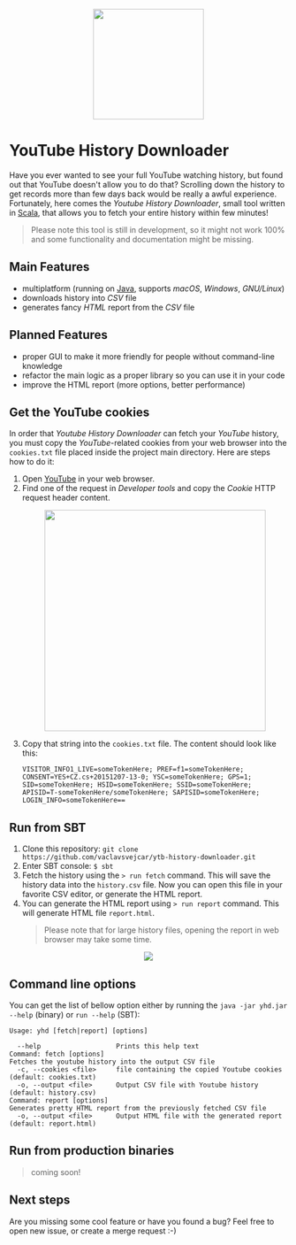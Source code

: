 <p align="center"><img src ="https://github.com/vaclavsvejcar/ytb-history-downloader/blob/master/readme-data/logo.png?raw=true" width="200" /></p>

# YouTube History Downloader

Have you ever wanted to see your full YouTube watching history, but found out that YouTube doesn't allow you to do that? Scrolling down the history to get records more than few days back would be really a awful experience. Fortunately, here comes the _Youtube History Downloader_, small tool written in [Scala](https://www.scala-lang.org), that allows you to fetch your entire history within few minutes!

> Please note this tool is still in development, so it might not work 100% and some functionality and documentation might be missing.

## Main Features
- multiplatform (running on [Java](https://java.com/en/), supports _macOS_, _Windows_, _GNU/Linux_)
- downloads history into _CSV_ file
- generates fancy _HTML_ report from the _CSV_ file

## Planned Features
- proper GUI to make it more friendly for people without command-line knowledge
- refactor the main logic as a proper library so you can use it in your code
- improve the HTML report (more options, better performance)

## Get the YouTube cookies
In order that _Youtube History Downloader_ can fetch your _YouTube_ history, you must copy the _YouTube_-related cookies from your web browser into the `cookies.txt` file placed inside the project main directory. Here are steps how to do it:

1. Open [YouTube](https://youtube.com) in your web browser.
1. Find one of the request in _Developer tools_ and copy the _Cookie_ HTTP request header content.
   <p align="center"><img src ="https://raw.githubusercontent.com/vaclavsvejcar/ytb-history-downloader/master/readme-data/cookies.jpg" width="400" /></p>
1. Copy that string into the `cookies.txt` file. The content should look like this:
   ```
   VISITOR_INFO1_LIVE=someTokenHere; PREF=f1=someTokenHere; CONSENT=YES+CZ.cs+20151207-13-0; YSC=someTokenHere; GPS=1;     SID=someTokenHere; HSID=someTokenHere; SSID=someTokenHere; APISID=T-someTokenHere/someTokenHere; SAPISID=someTokenHere; LOGIN_INFO=someTokenHere==
   ```
   
## Run from SBT
1. Clone this repository: `git clone https://github.com/vaclavsvejcar/ytb-history-downloader.git`
1. Enter SBT console: `$ sbt`
1. Fetch the history using the `> run fetch` command. This will save the history data into the `history.csv` file. Now you can open this file in your favorite CSV editor, or generate the HTML report.
1. You can generate the HTML report using `> run report` command. This will generate HTML file `report.html`.
   > Please note that for large history files, opening the report in web browser may take some time.

<p align="center"><img src ="https://raw.githubusercontent.com/vaclavsvejcar/ytb-history-downloader/master/readme-data/screenshot.jpg" /></p>

## Command line options
You can get the list of bellow option either by running the `java -jar yhd.jar --help` (binary) or `run --help` (SBT):

```
Usage: yhd [fetch|report] [options]

  --help                   Prints this help text
Command: fetch [options]
Fetches the youtube history into the output CSV file
  -c, --cookies <file>     file containing the copied Youtube cookies (default: cookies.txt)
  -o, --output <file>      Output CSV file with Youtube history (default: history.csv)
Command: report [options]
Generates pretty HTML report from the previously fetched CSV file
  -o, --output <file>      Output HTML file with the generated report (default: report.html)
```

## Run from production binaries
> coming soon!

## Next steps
Are you missing some cool feature or have you found a bug? Feel free to open new issue, or create a merge request :-)
